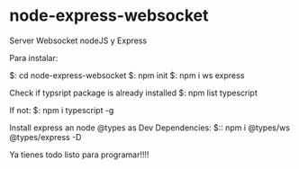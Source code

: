 # node-express-websocket
Server Websocket nodeJS y Express

Para instalar:

$: cd node-express-websocket
$: npm init
$: npm i ws express

Check if typsript package is already installed
$: npm list typescript

If not:
$: npm i typescript -g

Install express an node @types as Dev Dependencies:
$:: npm i @types/ws @types/express -D

Ya tienes todo listo para programar!!!!


